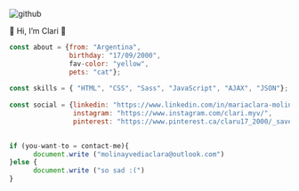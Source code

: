 ![github](https://user-images.githubusercontent.com/77849498/129462604-8a0911f2-29b6-45ba-a57a-d35d81d20794.png)

🎀 Hi, I’m Clari 🎀
                                
```javascript 
const about = {from: "Argentina", 
               birthday: "17/09/2000",
               fav-color: "yellow",
               pets: "cat"};
               
const skills = { "HTML", "CSS", "Sass", "JavaScript", "AJAX", "JSON"};               
               
const social = {linkedin: "https://www.linkedin.com/in/mariaclara-molinayvedia/",
                instagram: "https://www.instagram.com/clari.myv/",
                pinterest: "https://www.pinterest.ca/claru17_2000/_saved/"}
 

if (you-want-to = contact-me){
      document.write ("molinayvediaclara@outlook.com")
}else {
      document.write ("so sad :(")
}
```              
<!---
cl4ram/cl4ram is a ✨ special ✨ repository because its `README.md` (this file) appears on your GitHub profile.
You can click the Preview link to take a look at your changes.
--->
